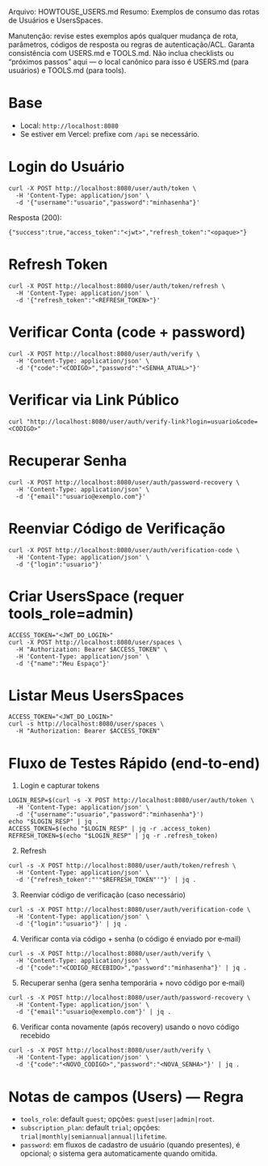 Arquivo: HOWTOUSE_USERS.md
Resumo: Exemplos de consumo das rotas de Usuários e UsersSpaces.

Manutenção: revise estes exemplos após qualquer mudança de rota, parâmetros, códigos de resposta ou regras de autenticação/ACL. Garanta consistência com USERS.md e TOOLS.md. Não inclua checklists ou “próximos passos” aqui — o local canônico para isso é USERS.md (para usuários) e TOOLS.md (para tools).

# Base
- Local: `http://localhost:8080`
- Se estiver em Vercel: prefixe com `/api` se necessário.

# Login do Usuário

```
curl -X POST http://localhost:8080/user/auth/token \
  -H 'Content-Type: application/json' \
  -d '{"username":"usuario","password":"minhasenha"}'
```

Resposta (200):
```
{"success":true,"access_token":"<jwt>","refresh_token":"<opaque>"}
```

# Refresh Token
```
curl -X POST http://localhost:8080/user/auth/token/refresh \
  -H 'Content-Type: application/json' \
  -d '{"refresh_token":"<REFRESH_TOKEN>"}'
```

# Verificar Conta (code + password)
```
curl -X POST http://localhost:8080/user/auth/verify \
  -H 'Content-Type: application/json' \
  -d '{"code":"<CODIGO>","password":"<SENHA_ATUAL>"}'
```

# Verificar via Link Público
```
curl "http://localhost:8080/user/auth/verify-link?login=usuario&code=<CODIGO>"
```

# Recuperar Senha
```
curl -X POST http://localhost:8080/user/auth/password-recovery \
  -H 'Content-Type: application/json' \
  -d '{"email":"usuario@exemplo.com"}'
```

# Reenviar Código de Verificação
```
curl -X POST http://localhost:8080/user/auth/verification-code \
  -H 'Content-Type: application/json' \
  -d '{"login":"usuario"}'
```

# Criar UsersSpace (requer tools_role=admin)
```
ACCESS_TOKEN="<JWT_DO_LOGIN>"
curl -X POST http://localhost:8080/user/spaces \
  -H "Authorization: Bearer $ACCESS_TOKEN" \
  -H 'Content-Type: application/json' \
  -d '{"name":"Meu Espaço"}'
```

# Listar Meus UsersSpaces
```
ACCESS_TOKEN="<JWT_DO_LOGIN>"
curl -s http://localhost:8080/user/spaces \
  -H "Authorization: Bearer $ACCESS_TOKEN"
```

# Fluxo de Testes Rápido (end‑to‑end)

1) Login e capturar tokens
```
LOGIN_RESP=$(curl -s -X POST http://localhost:8080/user/auth/token \
  -H 'Content-Type: application/json' \
  -d '{"username":"usuario","password":"minhasenha"}')
echo "$LOGIN_RESP" | jq .
ACCESS_TOKEN=$(echo "$LOGIN_RESP" | jq -r .access_token)
REFRESH_TOKEN=$(echo "$LOGIN_RESP" | jq -r .refresh_token)
```

2) Refresh
```
curl -s -X POST http://localhost:8080/user/auth/token/refresh \
  -H 'Content-Type: application/json' \
  -d '{"refresh_token":"'"$REFRESH_TOKEN"'"}' | jq .
```

3) Reenviar código de verificação (caso necessário)
```
curl -s -X POST http://localhost:8080/user/auth/verification-code \
  -H 'Content-Type: application/json' \
  -d '{"login":"usuario"}' | jq .
```

4) Verificar conta via código + senha (o código é enviado por e‑mail)
```
curl -s -X POST http://localhost:8080/user/auth/verify \
  -H 'Content-Type: application/json' \
  -d '{"code":"<CODIGO_RECEBIDO>","password":"minhasenha"}' | jq .
```

5) Recuperar senha (gera senha temporária + novo código por e‑mail)
```
curl -s -X POST http://localhost:8080/user/auth/password-recovery \
  -H 'Content-Type: application/json' \
  -d '{"email":"usuario@exemplo.com"}' | jq .
```

6) Verificar conta novamente (após recovery) usando o novo código recebido
```
curl -s -X POST http://localhost:8080/user/auth/verify \
  -H 'Content-Type: application/json' \
  -d '{"code":"<NOVO_CODIGO>","password":"<NOVA_SENHA>"}' | jq .
```
# Notas de campos (Users) — Regra
- `tools_role`: default `guest`; opções: `guest|user|admin|root`.
- `subscription_plan`: default `trial`; opções: `trial|monthly|semiannual|annual|lifetime`.
- `password`: em fluxos de cadastro de usuário (quando presentes), é opcional; o sistema gera automaticamente quando omitida.
